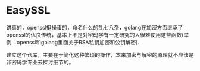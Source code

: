 # EasySSL

讲真的，openssl挺操蛋的，命名什么的乱七八杂，golang在加密方面继承了openssl的优良传统，基本上不是对密码学有一定研究的人很难使用这些函数(举例：openssl和golang里面关于RSA私钥加密和公钥解密).

建立这个仓库，主要在于简化这种繁琐的操作，本来加密与解密的原理就不应该是非密码学专业去探讨细节的。